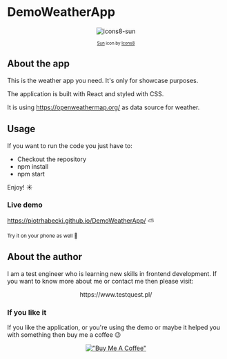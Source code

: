 # DemoWeatherApp

<div align="center">

![icons8-sun](https://user-images.githubusercontent.com/12681598/196999826-a21a55ec-1d85-462d-b482-af1ff28a2740.gif)

<sub><sup><a target="_blank" href="https://icons8.com/icon/LSiA0D7qJ1zr/sun">Sun</a> icon by <a target="_blank" href="https://icons8.com">Icons8</a></sup></sub>
</div>



## About the app

This is the weather app you need. 
It's only for showcase purposes.

The application is built with React and styled with CSS.

It is using https://openweathermap.org/ as data source for weather.

## Usage

If you want to run the code you just have to:
- Checkout the repository
- npm install
- npm start

Enjoy! ☀️

### Live demo
https://piotrhabecki.github.io/DemoWeatherApp/ ⛅

<sub> Try it on your phone as well 📱 </sub>

## About the author

I am a test engineer who is learning new skills in frontend development. If you want to know more about me or contact me then please visit:

<div align="center">
https://www.testquest.pl/
</div>

### If you like it
If you like the application, or you're using the demo or maybe it helped you with something then buy me a coffee 😉
<div align="center">

[!["Buy Me A Coffee"](https://www.buymeacoffee.com/assets/img/custom_images/orange_img.png)](https://www.buymeacoffee.com/piotrhabecZ)  
</div>
